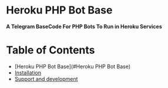# Heroku PHP Bot Base

**A Telegram BaseCode For PHP Bots To Run in Heroku Services**

# Table of Contents

- [Heroku PHP Bot Base](#Heroku PHP Bot Base)
- [Installation](#installation)
- [Support and development](#support-and-development)
